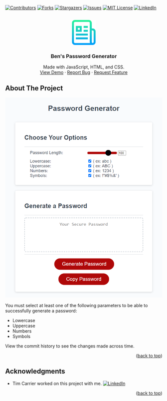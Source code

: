 <div id="top"></div>
<!--
*** Thanks for checking out the Best-README-Template. If you have a suggestion
*** that would make this better, please fork the repo and create a pull request
*** or simply open an issue with the tag "enhancement".
*** Don't forget to give the project a star!
*** Thanks again! Now go create something AMAZING! :D
-->



<!-- PROJECT SHIELDS -->
<!--
*** I'm using markdown "reference style" links for readability.
*** Reference links are enclosed in brackets [ ] instead of parentheses ( ).
*** See the bottom of this document for the declaration of the reference variables
*** for contributors-url, forks-url, etc. This is an optional, concise syntax you may use.
*** https://www.markdownguide.org/basic-syntax/#reference-style-links
-->
[![Contributors][contributors-shield]][contributors-url]
[![Forks][forks-shield]][forks-url]
[![Stargazers][stars-shield]][stars-url]
[![Issues][issues-shield]][issues-url]
[![MIT License][license-shield]][license-url]
[![LinkedIn][linkedin-shield]][linkedin-url]



<!-- PROJECT LOGO -->
<br />
<div align="center">
  <a href="https://github.com/theresaqueryforthat/passgen.js">
    <img src="assets/images/logo.png" alt="Logo" width="80" height="80">
  </a>

<h3 align="center">Ben's Password Generator</h3>

  <p align="center">
    Made with JavaScript, HTML, and CSS.
    <br />
    <a href="https://theresaqueryforthat.github.io/passgen.js/">View Demo</a>
    ·
    <a href="https://github.com/theresaqueryforthat/passgen.js/issues">Report Bug</a>
    ·
    <a href="https://github.com/theresaqueryforthat/passgen.js/issues">Request Feature</a>
  </p>
</div>



<!-- ABOUT THE PROJECT -->
## About The Project

[![Product Name Screen Shot][product-screenshot]](https://theresaqueryforthat.github.io/passgen.js/)

You must select at least one of the following parameters to be able to successfully generate a password:

* Lowercase
* Uppercase
* Numbers
* Symbols

View the commit history to see the changes made across time. 

<p align="right">(<a href="#top">back to top</a>)</p>

<!-- ACKNOWLEDGMENTS -->
## Acknowledgments

* Tim Carrier worked on this project with me. [![LinkedIn][linkedin-shield]][linkedin-url-tim]

<p align="right">(<a href="#top">back to top</a>)</p>



<!-- MARKDOWN LINKS & IMAGES -->
<!-- https://www.markdownguide.org/basic-syntax/#reference-style-links -->
[contributors-shield]: https://img.shields.io/github/contributors/theresaqueryforthat/passgen.js.svg?style=for-the-badge
[contributors-url]: https://github.com/theresaqueryforthat/passgen.js/graphs/contributors
[forks-shield]: https://img.shields.io/github/forks/theresaqueryforthat/passgen.js.svg?style=for-the-badge
[forks-url]: https://github.com/theresaqueryforthat/passgen.js/network/members
[stars-shield]: https://img.shields.io/github/stars/theresaqueryforthat/passgen.js.svg?style=for-the-badge
[stars-url]: https://github.com/theresaqueryforthat/passgen.js/stargazers
[issues-shield]: https://img.shields.io/github/issues/theresaqueryforthat/passgen.js.svg?style=for-the-badge
[issues-url]: https://github.com/theresaqueryforthat/passgen.js/issues
[license-shield]: https://img.shields.io/github/license/theresaqueryforthat/passgen.js.svg?style=for-the-badge
[license-url]: https://github.com/theresaqueryforthat/passgen.js/blob/master/LICENSE.txt
[linkedin-shield]: https://img.shields.io/badge/-LinkedIn-black.svg?style=for-the-badge&logo=linkedin&colorB=555
[linkedin-url]: https://www.linkedin.com/in/bk09/
[linkedin-url-tim]: https://www.linkedin.com/in/tim-carrier-9a2a9a22/
[product-screenshot]: assets/images/screenshot.png